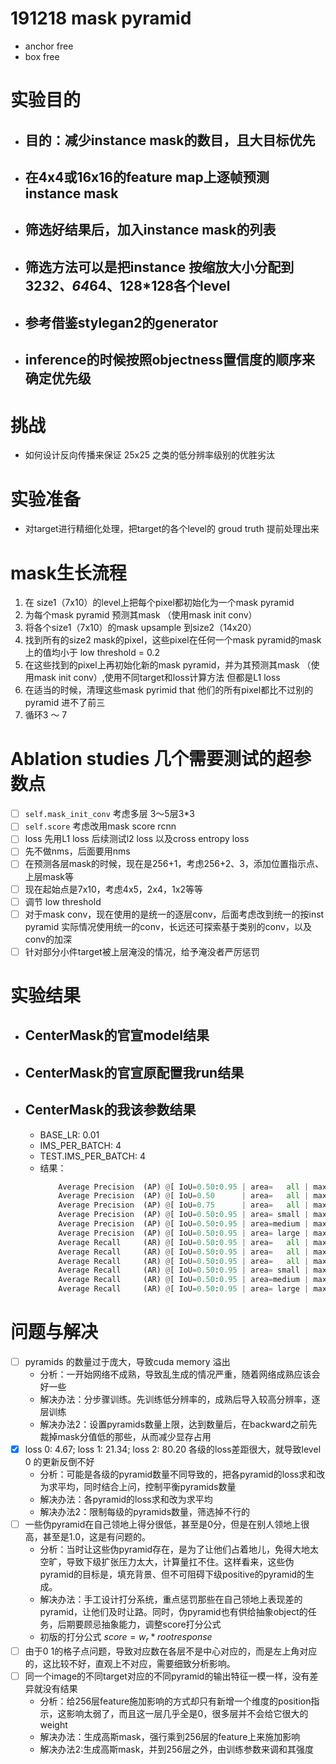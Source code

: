 # 191218 mask pyramid
- anchor free
- box free

# 实验目的
- ## 目的：减少instance mask的数目，且大目标优先
- ## 在4x4或16x16的feature map上逐帧预测 instance mask
- ## 筛选好结果后，加入instance mask的列表
- ## 筛选方法可以是把instance 按缩放大小分配到 32*32、64*64、128*128各个level
- ## 参考借鉴stylegan2的generator
- ## inference的时候按照objectness置信度的顺序来确定优先级

# 挑战
- 如何设计反向传播来保证 25x25 之类的低分辨率级别的优胜劣汰

# 实验准备
- 对target进行精细化处理，把target的各个level的 groud truth 提前处理出来

# mask生长流程
1. 在 size1（7x10）的level上把每个pixel都初始化为一个mask pyramid
2. 为每个mask pyramid 预测其mask （使用mask init conv）
3. 将各个size1（7x10）的mask upsample 到size2（14x20）
4. 找到所有的size2 mask的pixel，这些pixel在任何一个mask pyramid的mask上的值均小于 low threshold = 0.2
5. 在这些找到的pixel上再初始化新的mask pyramid，并为其预测其mask （使用mask init conv）,使用不同target和loss计算方法 但都是L1 loss
6. 在适当的时候，清理这些mask pyrimid that 他们的所有pixel都比不过别的pyramid 进不了前三
7. 循环3 ～ 7



# Ablation studies 几个需要测试的超参数点
- [ ] ```self.mask_init_conv``` 考虑多层  3～5层3*3
- [ ] ```self.score``` 考虑改用mask score rcnn
- [ ] loss 先用L1 loss 后续测试l2 loss 以及cross entropy loss
- [ ] 先不做nms，后面要用nms
- [ ] 在预测各层mask的时候，现在是256+1，考虑256+2、3，添加位置指示点、上层mask等
- [ ] 现在起始点是7x10，考虑4x5，2x4，1x2等等
- [ ] 调节 low threshold
- [ ] 对于mask conv，现在使用的是统一的逐层conv，后面考虑改到统一的按inst pyramid 实际情况使用统一的conv，长远还可探索基于类别的conv，以及conv的加深
- [ ] 针对部分小件target被上层淹没的情况，给予淹没者严厉惩罚

# 实验结果
- ## CenterMask的官宣model结果
- ## CenterMask的官宣原配置我run结果
- ## CenterMask的我该参数结果
  - BASE_LR: 0.01
  - IMS_PER_BATCH: 4
  - TEST.IMS_PER_BATCH: 4
  - 结果：
    ```python
        Average Precision  (AP) @[ IoU=0.50:0.95 | area=   all | maxDets=100 ] = 0.284
        Average Precision  (AP) @[ IoU=0.50      | area=   all | maxDets=100 ] = 0.444
        Average Precision  (AP) @[ IoU=0.75      | area=   all | maxDets=100 ] = 0.309
        Average Precision  (AP) @[ IoU=0.50:0.95 | area= small | maxDets=100 ] = 0.114
        Average Precision  (AP) @[ IoU=0.50:0.95 | area=medium | maxDets=100 ] = 0.305
        Average Precision  (AP) @[ IoU=0.50:0.95 | area= large | maxDets=100 ] = 0.422
        Average Recall     (AR) @[ IoU=0.50:0.95 | area=   all | maxDets=  1 ] = 0.267
        Average Recall     (AR) @[ IoU=0.50:0.95 | area=   all | maxDets= 10 ] = 0.417
        Average Recall     (AR) @[ IoU=0.50:0.95 | area=   all | maxDets=100 ] = 0.431
        Average Recall     (AR) @[ IoU=0.50:0.95 | area= small | maxDets=100 ] = 0.214
        Average Recall     (AR) @[ IoU=0.50:0.95 | area=medium | maxDets=100 ] = 0.474
        Average Recall     (AR) @[ IoU=0.50:0.95 | area= large | maxDets=100 ] = 0.610
    ```



# 问题与解决
- [ ] pyramids 的数量过于庞大，导致cuda memory 溢出
  - 分析：一开始网络不成熟，导致乱生成的情况严重，随着网络成熟应该会好一些
  - 解决办法：分步骤训练。先训练低分辨率的，成熟后导入较高分辨率，逐层训练
  - 解决办法2：设置pyramids数量上限，达到数量后，在backward之前先裁掉mask分值低的那些，从而减少显存占用
- [x] loss 0: 4.67; loss 1: 21.34; loss 2: 80.20 各级的loss差距很大，就导致level 0 的更新反倒不好
  - 分析：可能是各级的pyramid数量不同导致的，把各pyramid的loss求和改为求平均，同时结合上问，控制平衡pyramids数量
  - 解决办法：各pyramid的loss求和改为求平均
  - 解决办法2：限制每级的pyramids数量，筛选掉不行的
- [ ] 一些伪pyramid在自己领地上得分很低，甚至是0分，但是在别人领地上很高，甚至是1.0，这是有问题的。
  - 分析：当时让这些伪pyramid存在，是为了让他们占着地儿，免得大地太空旷，导致下级扩张压力太大，计算量扛不住。这样看来，这些伪pyramid的目标是，填充背景、但不可阻碍下级positive的pyramid的生成。
  - 解决办法：手工设计打分系统，重点惩罚那些在自己领地上表现差的pyramid，让他们及时让路。同时，伪pyramid也有供给抽象object的任务，后期要顾忌抽象能力，调整score打分公式
  - 初版的打分公式 $score = w_r * rootresponse$
- [ ] 由于0 1的格子点问题，导致对应数在各层不是中心对应的，而是左上角对应的，这比较不好，直观上不对应，需要细致分析影响。
- [ ] 同一个image的不同target对应的不同pyramid的输出特征一模一样，没有差异就没有结果
  - 分析：给256层feature施加影响的方式却只有新增一个维度的position指示，这影响太弱了，而且这一层几乎全是0，很多层并不会给它很大的weight
  - 解决办法：生成高斯mask，强行乘到256层的feature上来施加影响
  - 解决办法2:生成高斯mask，并到256层之外，由训练参数来调和其强度